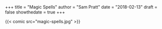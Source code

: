 +++
title = "Magic Spells"
author = "Sam Pratt"
date = "2018-02-13"
draft = false
showthedate = true
+++

{{< comic src="magic-spells.jpg" >}}
